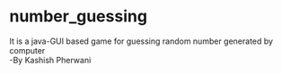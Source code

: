 # number_guessing
It is a java-GUI based game for guessing random number generated by computer
<br>
-By Kashish Pherwani
